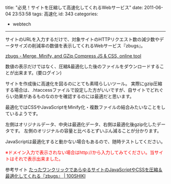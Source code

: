 title: "必見！サイトを圧縮して高速化してくれるWebサービス"
date: 2011-06-04 23:53:58
tags: 高速化
id: 343
categories:
  - webtech
---

サイトのURLを入力するだけで、対象サイトのHTTPリクエスト数の減少数やデータサイズの削減率の数値を表示してくれるWebサービス『zbugs』。

[zbugs - Merge, Minify, and GZip Compress JS &amp; CSS, online tool](http://www.zbugs.com/ "Link to Merge, Minify, and GZip Compress JS &amp; CSS, online tool")

数値の表示だけではなく、圧縮&amp;最適化した後のファイルをダウンロードすることが出来ます。(要ログイン)
<!--more-->
サイトを作成後に高速化を図るのにとても素晴らしいツール。
実際にgzip圧縮する場合は、.htaccessファイルで設定した方がいいですが、自サイトでどれぐらい効果があるものなのかを確認するのには最適だと思います。

最適化ではCSSやJavaScriptをMinify化・複数ファイルの結合みたいなことをしているようです。

左側はオリジナルデータ、中央は最適化データ、右側は最適化後gzip化したデータです。
左側のオリジナルの容量と比べるとずいぶん減ることが分かります。

JavaScriptは最適化すると動かない場合もあるので、随時テストしてください。

<span style="color: #ff0000;">※ドメイン入力で表示されない場合はhttp://から入力してみてください。当サイトはそれで表示出来ました。</span>

参考サイト
[たったワンクリックであらゆるサイトのJavaScriptやCSSを圧縮＆最適化してくれる『zbugs』 | 100SHIKI](http://www.100shiki.com/archives/2011/05/zbugs.html "Link to たったワンクリックであらゆるサイトのJavaScriptやCSSを圧縮＆最適化してくれる『zbugs』 | 100SHIKI")